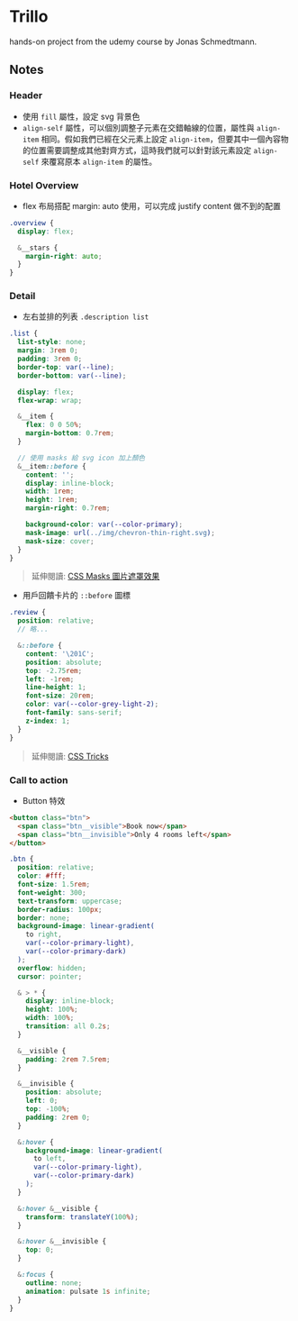 # Trillo
hands-on project from the udemy course by Jonas Schmedtmann.

## Notes

### Header

* 使用 `fill` 屬性，設定 svg 背景色
* `align-self` 屬性，可以個別調整子元素在交錯軸線的位置，屬性與 `align-item` 相同。假如我們已經在父元素上設定 `align-item`，但要其中一個內容物的位置需要調整成其他對齊方式，這時我們就可以針對該元素設定 `align-self` 來覆寫原本 `align-item` 的屬性。

### Hotel Overview

* flex 布局搭配 margin: auto 使用，可以完成 justify content 做不到的配置
```scss
.overview {
  display: flex;

  &__stars {
    margin-right: auto;
  }
}
```

### Detail

* 左右並排的列表 `.description list`

```scss
.list {
  list-style: none;
  margin: 3rem 0;
  padding: 3rem 0;
  border-top: var(--line);
  border-bottom: var(--line);

  display: flex;
  flex-wrap: wrap;

  &__item {
    flex: 0 0 50%;
    margin-bottom: 0.7rem;
  }

  // 使用 masks 給 svg icon 加上顏色
  &__item::before {
    content: '';
    display: inline-block;
    width: 1rem;
    height: 1rem;
    margin-right: 0.7rem;

    background-color: var(--color-primary);
    mask-image: url(../img/chevron-thin-right.svg);
    mask-size: cover;
  }
}
```
> 延伸閱讀: [CSS Masks 圖片遮罩效果](https://w3c.hexschool.com/blog/24db18f8)


* 用戶回饋卡片的 `::before` 圖標

```scss
.review {
  position: relative;
  // 略...

  &::before {
    content: '\201C';
    position: absolute;
    top: -2.75rem;
    left: -1rem;
    line-height: 1;
    font-size: 20rem;
    color: var(--color-grey-light-2);
    font-family: sans-serif;
    z-index: 1;
  }
}
```
> 延伸閱讀: [CSS Tricks](https://css-tricks.com/snippets/html/glyphs/)

### Call to action

* Button 特效

```html
<button class="btn">
  <span class="btn__visible">Book now</span>
  <span class="btn__invisible">Only 4 rooms left</span>
</button>
```

```scss
.btn {
  position: relative;
  color: #fff;
  font-size: 1.5rem;
  font-weight: 300;
  text-transform: uppercase;
  border-radius: 100px;
  border: none;
  background-image: linear-gradient(
    to right,
    var(--color-primary-light),
    var(--color-primary-dark)
  );
  overflow: hidden;
  cursor: pointer;

  & > * {
    display: inline-block;
    height: 100%;
    width: 100%;
    transition: all 0.2s;
  }

  &__visible {
    padding: 2rem 7.5rem;
  }

  &__invisible {
    position: absolute;
    left: 0;
    top: -100%;
    padding: 2rem 0;
  }

  &:hover {
    background-image: linear-gradient(
      to left,
      var(--color-primary-light),
      var(--color-primary-dark)
    );
  }

  &:hover &__visible {
    transform: translateY(100%);
  }

  &:hover &__invisible {
    top: 0;
  }

  &:focus {
    outline: none;
    animation: pulsate 1s infinite;
  }
}
```
